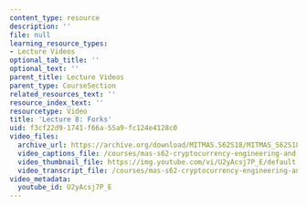 ```yaml
---
content_type: resource
description: ''
file: null
learning_resource_types:
- Lecture Videos
optional_tab_title: ''
optional_text: ''
parent_title: Lecture Videos
parent_type: CourseSection
related_resources_text: ''
resource_index_text: ''
resourcetype: Video
title: 'Lecture 8: Forks'
uid: f3cf22d9-1741-f66a-55a9-fc124e4128c0
video_files:
  archive_url: https://archive.org/download/MITMAS.S62S18/MITMAS_S62S18_lec08_300k.mp4
  video_captions_file: /courses/mas-s62-cryptocurrency-engineering-and-design-spring-2018/3a04a65b9aad5126acc89d39a2a2440a_U2yAcsj7P_E.vtt
  video_thumbnail_file: https://img.youtube.com/vi/U2yAcsj7P_E/default.jpg
  video_transcript_file: /courses/mas-s62-cryptocurrency-engineering-and-design-spring-2018/8aac5b4e5063bdeb852e9c9c59668efc_U2yAcsj7P_E.pdf
video_metadata:
  youtube_id: U2yAcsj7P_E
---
```


